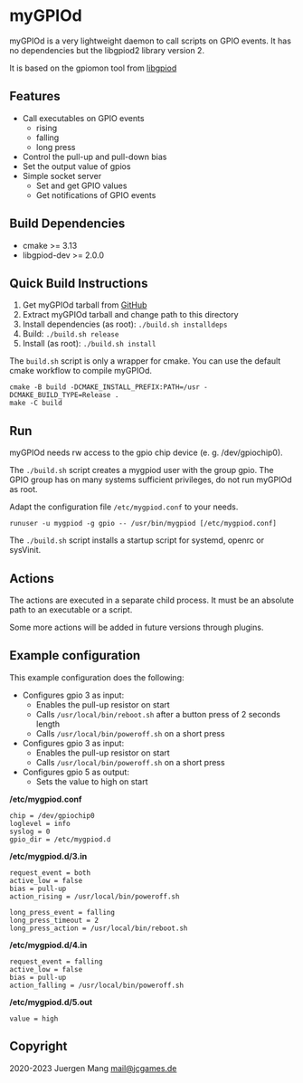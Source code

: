 # myGPIOd

myGPIOd is a very lightweight daemon to call scripts on GPIO events. It has no dependencies but the libgpiod2 library version 2.

It is based on the gpiomon tool from [libgpiod](https://git.kernel.org/pub/scm/libs/libgpiod/libgpiod.git/about/)

## Features

- Call executables on GPIO events
  - rising
  - falling
  - long press
- Control the pull-up and pull-down bias
- Set the output value of gpios
- Simple socket server
  - Set and get GPIO values
  - Get notifications of GPIO events

## Build Dependencies

- cmake >= 3.13
- libgpiod-dev >= 2.0.0

## Quick Build Instructions

1. Get myGPIOd tarball from [GitHub](https://github.com/jcorporation/myGPIOd/releases/latest)
2. Extract myGPIOd tarball and change path to this directory
3. Install dependencies (as root): `./build.sh installdeps`
4. Build: `./build.sh release`
5. Install (as root): `./build.sh install`

The `build.sh` script is only a wrapper for cmake. You can use the default cmake workflow to compile myGPIOd.

```
cmake -B build -DCMAKE_INSTALL_PREFIX:PATH=/usr -DCMAKE_BUILD_TYPE=Release .
make -C build
```

## Run

myGPIOd needs rw access to the gpio chip device (e. g. /dev/gpiochip0).

The `./build.sh` script creates a mygpiod user with the group gpio. The GPIO group has on many systems sufficient privileges, do not run myGPIOd as root.

Adapt the configuration file `/etc/mygpiod.conf` to your needs.

```
runuser -u mygpiod -g gpio -- /usr/bin/mygpiod [/etc/mygpiod.conf]
```

The `./build.sh` script installs a startup script for systemd, openrc or sysVinit.

## Actions

The actions are executed in a separate child process. It must be an absolute path to an executable or a script.

Some more actions will be added in future versions through plugins.

## Example configuration

This example configuration does the following:

- Configures gpio 3 as input:
  - Enables the pull-up resistor on start
  - Calls `/usr/local/bin/reboot.sh` after a button press of 2 seconds length
  - Calls `/usr/local/bin/poweroff.sh` on a short press
- Configures gpio 3 as input:
  - Enables the pull-up resistor on start
  - Calls `/usr/local/bin/poweroff.sh` on a short press
- Configures gpio 5 as output:
  - Sets the value to high on start

**/etc/mygpiod.conf**
```
chip = /dev/gpiochip0
loglevel = info
syslog = 0
gpio_dir = /etc/mygpiod.d
```

**/etc/mygpiod.d/3.in**
```
request_event = both
active_low = false
bias = pull-up
action_rising = /usr/local/bin/poweroff.sh

long_press_event = falling
long_press_timeout = 2
long_press_action = /usr/local/bin/reboot.sh
```

**/etc/mygpiod.d/4.in**
```
request_event = falling
active_low = false
bias = pull-up
action_falling = /usr/local/bin/poweroff.sh
```

**/etc/mygpiod.d/5.out**
```
value = high
```

## Copyright

2020-2023 Juergen Mang <mail@jcgames.de>
